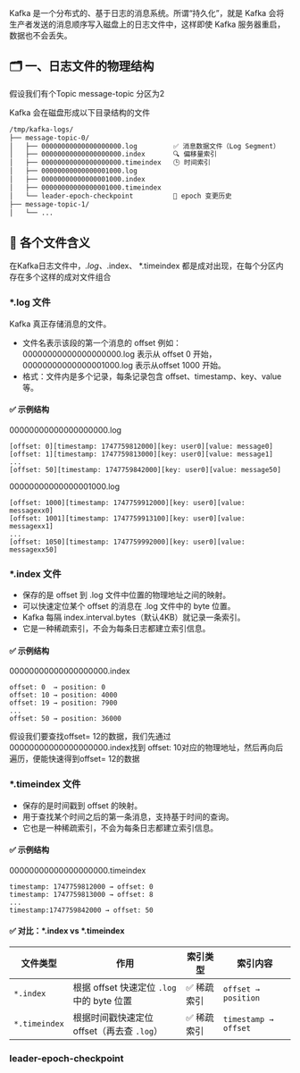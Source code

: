 Kafka 是一个分布式的、基于日志的消息系统。所谓“持久化”，就是 Kafka 会将生产者发送的消息顺序写入磁盘上的日志文件中，这样即使 Kafka 服务器重启，数据也不会丢失。

## 🗂️ 一、日志文件的物理结构

假设我们有个Topic  message-topic 分区为2

Kafka 会在磁盘形成以下目录结构的文件
```bash
/tmp/kafka-logs/
├── message-topic-0/
│   ├── 00000000000000000000.log         ✅ 消息数据文件（Log Segment）
│   ├── 00000000000000000000.index       🔍 偏移量索引
│   ├── 00000000000000000000.timeindex   🕒 时间索引
│   ├── 00000000000000001000.log         
│   ├── 00000000000000001000.index       
│   ├── 00000000000000001000.timeindex   
│   └── leader-epoch-checkpoint          🧭 epoch 变更历史
├── message-topic-1/
│   └── ...

```
## 📌 各个文件含义
在Kafka日志文件中，*.log、*.index、 *.timeindex 都是成对出现，在每个分区内存在多个这样的成对文件组合
### *.log 文件
Kafka 真正存储消息的文件。
- 文件名表示该段的第一个消息的 offset
	例如：00000000000000000000.log 表示从 offset 0 开始，00000000000000001000.log 表示从offset 1000 开始。
- 格式：文件内是多个记录，每条记录包含 offset、timestamp、key、value 等。

#### ✅ 示例结构
00000000000000000000.log
```log
[offset: 0][timestamp: 1747759812000][key: user0][value: message0]
[offset: 1][timestamp: 1747759813000][key: user0][value: message1]
...
[offset: 50][timestamp: 1747759842000][key: user0][value: message50]
```
00000000000000001000.log
```log
[offset: 1000][timestamp: 1747759912000][key: user0][value: messagexx0]
[offset: 1001][timestamp: 1747759913100][key: user0][value: messagexx1]
...
[offset: 1050][timestamp: 1747759992000][key: user0][value: messagexx50]
```
### *.index 文件
- 保存的是 offset 到 .log 文件中位置的物理地址之间的映射。
- 可以快速定位某个 offset 的消息在 .log 文件中的 byte 位置。
- Kafka 每隔 index.interval.bytes（默认4KB）就记录一条索引。
- 它是一种稀疏索引，不会为每条日志都建立索引信息。
#### ✅ 示例结构
00000000000000000000.index 
```index
offset: 0  → position: 0
offset: 10 → position: 4000
offset: 19 → position: 7900
...
offset: 50 → position: 36000
```
假设我们要查找offset= 12的数据，我们先通过00000000000000000000.index找到 offset: 10对应的物理地址，然后再向后遍历，便能快速得到offset= 12的数据
### *.timeindex 文件
- 保存的是时间戳到 offset 的映射。
- 用于查找某个时间之后的第一条消息，支持基于时间的查询。
- 它也是一种稀疏索引，不会为每条日志都建立索引信息。
#### ✅ 示例结构
00000000000000000000.timeindex
```timeindex
timestamp: 1747759812000 → offset: 0
timestamp: 1747759813000 → offset: 8
...
timestamp:1747759842000 → offset: 50
```
#### ✅ 对比：*.index vs *.timeindex
| 文件类型         | 作用                               | 索引类型   | 索引内容                 |
| ------------ | -------------------------------- | ------ | -------------------- |
| `*.index`     | 根据 offset 快速定位 `.log` 中的 byte 位置 | ✅ 稀疏索引 | `offset → position`  |
| `*.timeindex` | 根据时间戳快速定位 offset（再去查 `.log`）     | ✅ 稀疏索引 | `timestamp → offset` |


### leader-epoch-checkpoint
